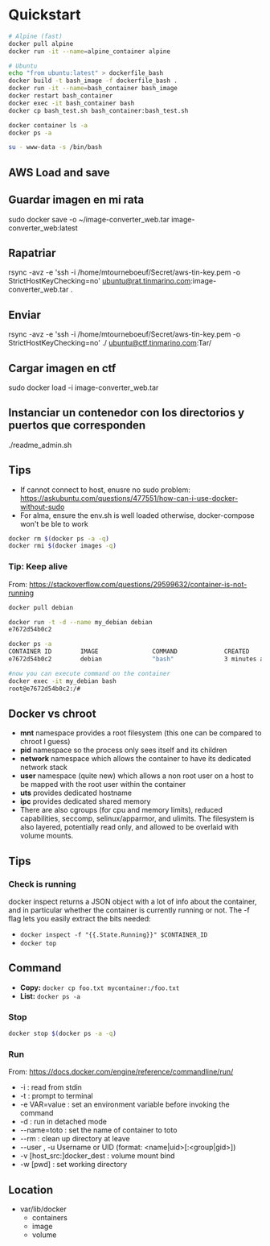 # Quickstart

```bash
# Alpine (fast)
docker pull alpine
docker run -it --name=alpine_container alpine

# Ubuntu
echo "from ubuntu:latest" > dockerfile_bash
docker build -t bash_image -f dockerfile_bash .
docker run -it --name=bash_container bash_image
docker restart bash_container
docker exec -it bash_container bash 
docker cp bash_test.sh bash_container:bash_test.sh

docker container ls -a
docker ps -a

su - www-data -s /bin/bash
```

## AWS Load and save

## Guardar imagen en mi rata
sudo docker save -o ~/image-converter_web.tar image-converter_web:latest

## Rapatriar
rsync -avz -e 'ssh -i /home/mtourneboeuf/Secret/aws-tin-key.pem -o StrictHostKeyChecking=no' ubuntu@rat.tinmarino.com:image-converter_web.tar  .

## Enviar
rsync -avz -e 'ssh -i /home/mtourneboeuf/Secret/aws-tin-key.pem -o StrictHostKeyChecking=no'  ./ ubuntu@ctf.tinmarino.com:Tar/

## Cargar imagen en ctf
sudo docker load -i image-converter_web.tar

## Instanciar un contenedor con los directorios y puertos que corresponden
./readme_admin.sh
## Tips

* If cannot connect to host, enusre no sudo problem: https://askubuntu.com/questions/477551/how-can-i-use-docker-without-sudo
* For alma, ensure the env.sh is well loaded otherwise, docker-compose won't be ble to work


```bash
docker rm $(docker ps -a -q)
docker rmi $(docker images -q)
```

### Tip: Keep alive

From: https://stackoverflow.com/questions/29599632/container-is-not-running
```bash
docker pull debian

docker run -t -d --name my_debian debian
e7672d54b0c2

docker ps -a
CONTAINER ID        IMAGE               COMMAND             CREATED             STATUS              PORTS               NAMES
e7672d54b0c2        debian              "bash"              3 minutes ago       Up 3 minutes                            my_debian

#now you can execute command on the container
docker exec -it my_debian bash
root@e7672d54b0c2:/# 
```

## Docker vs chroot

* __mnt__ namespace provides a root filesystem (this one can be compared to chroot I guess)
* __pid__ namespace so the process only sees itself and its children
* __network__ namespace which allows the container to have its dedicated network stack
* __user__ namespace (quite new) which allows a non root user on a host to be mapped with the root user within the container
* __uts__ provides dedicated hostname
* __ipc__ provides dedicated shared memory
* There are also cgroups (for cpu and memory limits), reduced capabilities, seccomp, selinux/apparmor, and ulimits. The filesystem is also layered, potentially read only, and allowed to be overlaid with volume mounts. 


## Tips

### Check is running
docker inspect returns a JSON object with a lot of info about the container, and in particular whether the container is currently running or not. The -f flag lets you easily extract the bits needed:

* `docker inspect -f "{{.State.Running}}" $CONTAINER_ID`
* `docker top`

## Command

* __Copy:__ `docker cp foo.txt mycontainer:/foo.txt`
* __List:__ `docker ps -a`

### Stop

```bash
docker stop $(docker ps -a -q)
```

### Run

From: https://docs.docker.com/engine/reference/commandline/run/

* -i : read from stdin
* -t : prompt to terminal
* -e VAR=value : set an environment variable before invoking the command
* -d : run in detached mode
* --name=toto : set the name of container to toto
* --rm : clean up directory at leave 
* --user , -u 		Username or UID (format: <name|uid>[:<group|gid>])
* -v [host_src:]docker_dest : volume mount bind
* -w [pwd] : set working directory


## Location

* var/lib/docker
  * containers
  * image
  * volume
